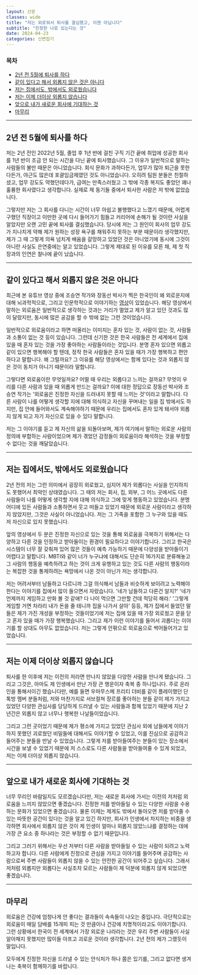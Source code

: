 ```yaml
---
layout: 산문
classes: wide
title: "저는 외로워서 퇴사를 결심했고, 이젠 아닙니다"
subtitle: "진정한 나로 있는다는 것"
date: 2024-04-23
categories: 신변잡기
---
```


### 목차

- [2년 전 5월에 퇴사를 하다](#2년-전-5월에-퇴사를-하다)
- [같이 있다고 해서 외롭지 않은 것은 아니다](#같이-있다고-해서-외롭지-않은-것은-아니다)
- [저는 집에서도, 밖에서도 외로웠습니다](#저는-집에서도-밖에서도-외로웠습니다)
- [저는 이제 더이상 외롭지 않습니다](#저는-이제-더이상-외롭지-않습니다)
- [앞으로 내가 새로운 회사에 기대하는 것](#앞으로-내가-새로운-회사에-기대하는-것)
- [마무리](#마무리)

---

## 2년 전 5월에 퇴사를 하다

저는 2년 전인 2022년 5월, 졸업 후 1년 반에 걸친 구직 기간 끝에 취업에 성공한 회사를 1년 반이 조금 안 되는 시간을 다닌 끝에 퇴사했습니다. 그 이유가 일반적으로 말하는 사람들의 불만 때문은 아니었습니다. 회식 문화가 과하다든가, 업무가 많아 퇴근을 못한다든가, 야근도 많은데 포괄임금제였던 것도 아니었습니다. 오히려 팀원 분들은 친절하셨고, 업무 강도도 약했던데다가, 급여는 만족스러웠고 그 밖에 각종 복지도 좋았던 꽤나 훌륭한 회사였다고 생각합니다. 실제로 제 동기들 중에서 퇴사한 사람은 저 밖에 없었습니다.

그렇지만 저는 그 회사를 다니는 시간이 너무 아쉽고 불행했다고 느꼈기 때문에, 어렵게 구했던 직장이고 이만한 곳에 다시 들어가기 힘들고 커리어에 손해가 될 것이란 사실을 알았지만 오랜 고민 끝에 퇴사를 결심했습니다. 당시에 저는 그 원인이 회사의 업무 강도가 지나치게 약해 제가 원하는 성장 욕구를 채워주지 못하는 부분 때문이라 생각했지만, 제가 그 때 그렇게 의욕 넘치게 배움을 갈망하고 있었던 것은 아니었기에 동시에 그것이 아니란 사실도 은연중에는 알고 있었습니다. 그렇게 제대로 된 이유를 모른 채, 제 첫 직장과의 인연은 찰나에 끝이 났습니다.

---

## 같이 있다고 해서 외롭지 않은 것은 아니다

최근에 본 유튜브 영상 중에 조승연 작가와 장동선 박사가 찍은 한국인이 왜 외로운지에 대해 뇌과학적으로, 그리고 인문학적으로 이야기하는 [영상](https://youtu.be/U5U_jK-xJjM?si=o1Df9RKTanSTq3mX)이 있었습니다. 해당 영상에서 말하는 외로움은 일반적으로 생각하는 것과는 거리가 멀었고 제가 알고 있던 것과도 많이 달랐지만, 동시에 많은 공감을 할 수 밖에 없는 그런 것이었습니다.

일반적으로 외로움이라고 하면 떠올리는 이미지는 혼자 있는 것, 사람이 없는 것, 사람들과 소통이 없는 것 등이 있습니다. 그런데 신기한 것은 한국 사람들은 전 세계에서 집에 있을 때 혼자 있는 것을 가장 좋아하는 사람들이라는 것입니다. 분명 혼자 있으면 외롭고 같이 있으면 행복해야 할 텐데, 정작 한국 사람들은 혼자 있을 때가 가장 행복하고 편안하다고 말합니다. 왜 그럴까요? 그 이유를 해당 영상에서는 함께 있다는 것과 외롭지 않은 것이 동치가 아니기 때문이라 말합니다.

그렇다면 외로움이란 무엇일까요? 어떨 때 우리는 외롭다고 느끼는 걸까요? 무엇이 우리를 다른 사람과 있을 때 외롭게 만드는 걸까요? 이에 대한 정답으로 장동선 박사와 조승연 작가는 '외로움은 진정한 자신을 드러내지 못할 때 느끼는 것'이라고 말합니다. 다른 사람이 나를 어떻게 생각할 지에 대해 의식하고 자신을 꾸며내는 일을 집 밖에서도 하지만, 집 안에 들어와서도 계속해야하기 때문에 우리는 집에서도 혼자 있게 돼서야 외롭지 않게 되고 자기 자신으로 있을 수 있다 말합니다.

저는 그 이야기를 듣고 제 자신의 삶을 되돌아보며, 제가 여기에서 말하는 외로운 사람의 정의에 부합하는 사람이었으며 제가 겪었던 감정들이 외로움이라 해석하는 것을 부정할 수 없다는 것을 깨달았습니다.

---

## 저는 집에서도, 밖에서도 외로웠습니다

2년 전의 저는 그런 의미에서 굉장히 외로웠고, 심지어 제가 외롭다는 사실을 인지하지도 못했어서 최악인 상태였습니다. 그 때의 저는 회사, 집, 외부, 그 어느 곳에서도 다른 사람들이 나를 어떻게 생각할 지에 대해 의식하고 그에 맞게 행동하고 있었습니다. 분명 어디에 있든 사람들과 소통하면서 웃고 떠들고 있었기 때문에 외로운 사람이라고 생각하지 않았지만, 그것은 사실이 아니었습니다. 저는 그 가족을 포함한 그 누구와 있을 때도 저 자신으로 있지 못했습니다.

앞의 영상에서 두 분은 진정한 자신으로 있는 것을 통해 외로움을 극복하기 위해서는 다양하고 다른 것을 인정하고 받아들이는 환경이 필요하다고 이야기합니다. 그리고 한국은 시스템이 너무 잘 갖춰져 있어 많은 것들이 예측 가능하기 때문에 다양성을 받아들이기 어렵다고 말합니다. MBTI와 같이 너가 누구냐에 대해서도 단순히 16가지로 분류해놓고 그 사람의 행동을 예측하려고 하는 것이 크게 유행하고 있는 것도 다른 사람의 행동이라는 복잡한 것을 통제하려는 욕망에서 나온 것이 아닌가 저는 생각합니다.

저는 어려서부터 남들하고 다르니까 그걸 의식해서 남들과 비슷하게 보이려고 노력해야한다는 이야기를 집에서 많이 들으면서 자랐습니다. '네가 남들하고 다른건 알지?' '네가 언제까지 게임하고 만화 볼 것 같애? 다 나이 먹으면 그만할 건데 적당히 해라.' '그렇게 게임할 거면 차라리 내가 돈을 줄 테니까 집을 나가서 살아' 등등, 제가 집에서 들었던 말들은 제가 가진 개성을 부정하는 것들이었기에 저는 집에 있을 때 가장 외로웠고 문을 닫고 혼자 있을 때가 가장 행복했습니다. 그리고 제가 이런 이야기를 들어서 괴롭다는 이야기를 할 상대도 아무도 없었습니다. 저는 그렇게 안팎으로 외로움으로 썩어들어가고 있었습니다.

---

## 저는 이제 더이상 외롭지 않습니다

퇴사를 한 이후에 저는 이전의 저라면 만나지 않았을 다양한 사람을 만나게 됐습니다. 그리고 그것은, 아마도 제 인생에서 만난 가장 큰 행운이자 축복 중 하나입니다. 주로 온라인을 통해서이긴 했습니다만, 예를 들면 우마무스메 프리티 더비를 같이 플레이했던 단톡방 멤버 분들처럼, 저와 마찬가지로 서브컬쳐 장르를 좋아하는 분들 같이 제가 가지고 있었던 다양한 관심사를 당당하게 드러낼 수 있는 사람들과 함께 있었기 때문에 지난 2년간은 외롭지 않고 너무나 행복한 나날들이었습니다.

그리고 그런 곳이었기 때문에 제가 평소에 가지고 있었던 관심사 외에 남들에게 이야기하지 못했던 괴로웠던 비밀들에 대해서도 이야기할 수 있었고, 이를 진심으로 공감하고 들어주는 분들을 만날 수 있었습니다. 그렇게 저를 받아들여주는 분들이 있는 장소에서 시간을 보낼 수 있었기 때문에 저 스스로도 다른 사람들을 받아들여줄 수 있게 되었고, 저는 이제 더이상 외롭지 않습니다.

---

## 앞으로 내가 새로운 회사에 기대하는 것

너무 무리인 바람일지도 모르겠습니다만, 저는 새로운 회사에 가서는 이전의 저처럼 외로움을 느끼지 않았으면 좋겠습니다. 진정한 저를 받아들일 수 있는 다양한 사람을 수용하는 문화가 있었으면 좋겠습니다. 물론 이제는 제게도 밖에서 돌아오면 저를 받아줄 수 있는 따뜻한 공간이 있다는 것을 알고 있긴 하지만, 회사가 인생에서 차지하는 비중을 생각하면 회사에서 외롭지 않은 것이 제 인생이 얼마나 외롭지 않았느냐를 결정하는 데에 가장 큰 요소 중 하나라는 것은 부정할 수 없기 때문입니다.

그리고 그러기 위해서는 우선 저부터 다른 사람을 받아들일 수 있는 사람이 되려고 노력하고자 합니다. 다른 사람에게 진정으로 관심을 가지고 이야기를 들어주며 공감하는 사람으로써 주변 사람들이 외롭지 않을 수 있는 안전한 공간이 되어주고 싶습니다. 그래서 저처럼 외롭지만 외롭다는 사실조차 모르는 사람들이 제 덕분에 외롭지 않게 되었으면 좋겠습니다.

---

## 마무리

외로움은 건강에 엄청나게 안 좋다는 결과들이 속속들이 나오는 중입니다. 극단적으로는 외로움이 매일 담배를 15개피 피는 것 만큼이나 건강에 치명적이라고도 이야기합니다. 그런 상황에서 한국이 전 세계에서 가장 외로운 나라라는 것은 우리 주변 사람들이 사실 알아채지 못했지만 많이들 아프고 괴로운 것이라 생각합니다. 2년 전의 제가 그랬듯이 말입니다.

모두에게 진정한 자신을 드러낼 수 있는 안식처가 하나 쯤은 있기를, 그리고 없다면 생겨나는 축복이 함께하기를 바랍니다.
